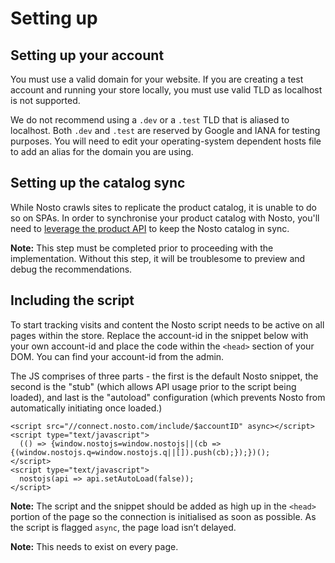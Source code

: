 # Setting up

## Setting up your account

You must use a valid domain for your website. If you are creating a test account and running your store locally, you must use valid TLD as localhost is not supported.

We do not recommend using a `.dev` or a `.test` TLD that is aliased to localhost. Both `.dev` and `.test` are reserved by Google and IANA for testing purposes. You will need to edit your operating-system dependent hosts file to add an alias for the domain you are using.

## Setting up the catalog sync

While Nosto crawls sites to replicate the product catalog, it is unable to do so on SPAs. In order to synchronise your product catalog with Nosto, you'll need to [leverage the product API](../../apis/rest/products/updating-products-using-the-products-api.md) to keep the Nosto catalog in sync.

**Note:** This step must be completed prior to proceeding with the implementation. Without this step, it will be troublesome to preview and debug the recommendations.

## Including the script

To start tracking visits and content the Nosto script needs to be active on all pages within the store. Replace the account-id in the snippet below with your own account-id and place the code within the `<head>` section of your DOM. You can find your account-id from the admin.

The JS comprises of three parts - the first is the default Nosto snippet, the second is the "stub" \(which allows API usage prior to the script being loaded\), and last is the "autoload" configuration \(which prevents Nosto from automatically initiating once loaded.\)

```markup
<script src="//connect.nosto.com/include/$accountID" async></script>
<script type="text/javascript">
  (() => {window.nostojs=window.nostojs||(cb => {(window.nostojs.q=window.nostojs.q||[]).push(cb);});})();
</script>
<script type="text/javascript">
  nostojs(api => api.setAutoLoad(false));
</script>
```

**Note:** The script and the snippet should be added as high up in the `<head>` portion of the page so the connection is initialised as soon as possible. As the script is flagged `async`, the page load isn’t delayed.

**Note:** This needs to exist on every page.

